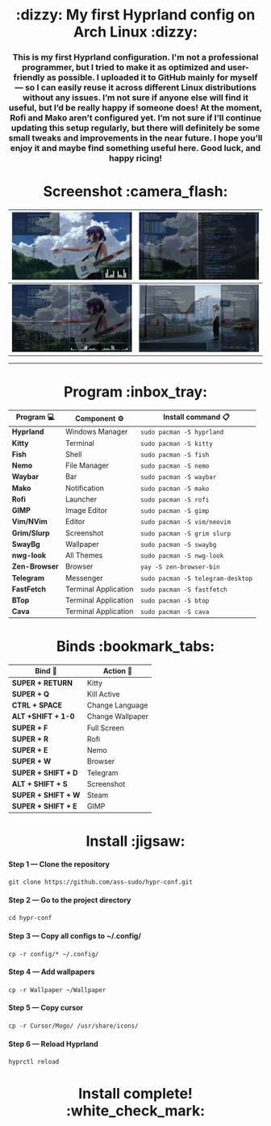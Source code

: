 <h1 align="center">:dizzy: My first Hyprland config on Arch Linux :dizzy:</h1>

<h3 align="center">This is my first Hyprland configuration. I'm not a professional programmer, but I tried to make it as optimized and user-friendly as possible. I uploaded it to GitHub mainly for myself — so I can easily reuse it across different Linux distributions without any issues. I’m not sure if anyone else will find it useful, but I’d be really happy if someone does! At the moment, Rofi and Mako aren’t configured yet. I’m not sure if I’ll continue updating this setup regularly, but there will definitely be some small tweaks and improvements in the near future. I hope you’ll enjoy it and maybe find something useful here. Good luck, and happy ricing!
</h3>



<h1 align="center">Screenshot :camera_flash:</h1>

| ![1](screenshot/1.png) | ![2](screenshot/2.png) |
|:------------------------:|:------------------------:|
| ![3](screenshot/3.png) | ![4](screenshot/4.png) |

____

<h1 align="center">Program :inbox_tray:</h1>

<div align="center">

| Program :computer: | Component :gear: | Install command  :clipboard:   |
|----------------|---------------------|-----------------------------------|
| **Hyprland**   | Windows Manager     | `sudo pacman -S hyprland`         |
| **Kitty**      | Terminal            | `sudo pacman -S kitty`            |
| **Fish**       | Shell               | `sudo pacman -S fish`             | 
| **Nemo**       | File Manager        | `sudo pacman -S nemo`             |
| **Waybar**     | Bar                 | `sudo pacman -S waybar`           |
| **Mako**       | Notification        | `sudo pacman -S mako`             |
| **Rofi**       | Launcher            | `sudo pacman -S rofi`             |
| **GIMP**       | Image Editor        | `sudo pacman -S gimp`             |
| **Vim/NVim**   | Editor              | `sudo pacman -S vim/neovim`       |
| **Grim/Slurp** | Screenshot          | `sudo pacman -S grim slurp`       |
| **SwayBg**     | Wallpaper           | `sudo pacman -S swaybg`           |
| **nwg-look**   | All Themes          | `sudo pacman -S nwg-look`         |
| **Zen-Browser**| Browser             | `yay -S zen-browser-bin`          |
| **Telegram**   | Messenger           | `sudo pacman -S telegram-desktop` |
| **FastFetch**  | Terminal Application| `sudo pacman -S fastfetch`        |
| **BTop**       | Terminal Application| `sudo pacman -S btop`             |
| **Cava**       | Terminal Application| `sudo pacman -S cava`             |

</div>

<h1 align="center">Binds :bookmark_tabs:</h1>

<div align="center">

|  Bind :rocket:                | Action :card_index: |
|-------------------------------|---------------------|
| **SUPER + RETURN**            | Kitty               |
| **SUPER + Q**                 | Kill Active         |
| **CTRL + SPACE**              | Change Language     |
| **ALT +SHIFT + 1-0**          | Change Wallpaper    |
| **SUPER + F**                 | Full Screen         |
| **SUPER + R**                 | Rofi                |
| **SUPER + E**                 | Nemo                |
| **SUPER + W**                 | Browser             |
| **SUPER + SHIFT + D**         | Telegram            |
| **ALT + SHIFT + S**           | Screenshot          |
| **SUPER + SHIFT + W**         | Steam               |
| **SUPER + SHIFT + E**         | GIMP                |

</div>

<h1 align="center">Install :jigsaw:</h1>


#### Step 1 — Clone the repository
```
git clone https://github.com/ass-sudo/hypr-conf.git
```

#### Step 2 — Go to the project directory
```
cd hypr-conf
```

#### Step 3 — Copy all configs to ~/.config/
```
cp -r config/* ~/.config/
```

#### Step 4 — Add wallpapers
```
cp -r Wallpaper ~/Wallpaper
```
#### Step 5 — Copy cursor
```
cp -r Cursor/Mogo/ /usr/share/icons/
```

#### Step 6 — Reload Hyprland
```
hyprctl reload
```

<h1 align="center">Install complete! :white_check_mark:</h1>

